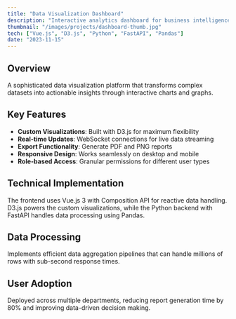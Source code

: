 ```yaml
---
title: "Data Visualization Dashboard"
description: "Interactive analytics dashboard for business intelligence"
thumbnail: "/images/projects/dashboard-thumb.jpg"
tech: ["Vue.js", "D3.js", "Python", "FastAPI", "Pandas"]
date: "2023-11-15"
---
```


## Overview

A sophisticated data visualization platform that transforms complex datasets into actionable insights through interactive charts and graphs.

## Key Features

- **Custom Visualizations**: Built with D3.js for maximum flexibility
- **Real-time Updates**: WebSocket connections for live data streaming
- **Export Functionality**: Generate PDF and PNG reports
- **Responsive Design**: Works seamlessly on desktop and mobile
- **Role-based Access**: Granular permissions for different user types

## Technical Implementation

The frontend uses Vue.js 3 with Composition API for reactive data handling. D3.js powers the custom visualizations, while the Python backend with FastAPI handles data processing using Pandas.

## Data Processing

Implements efficient data aggregation pipelines that can handle millions of rows with sub-second response times.

## User Adoption

Deployed across multiple departments, reducing report generation time by 80% and improving data-driven decision making.

